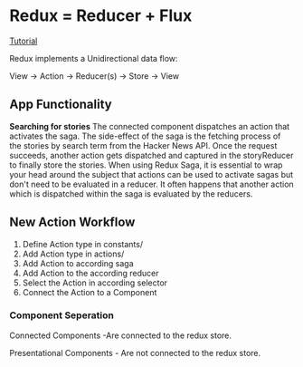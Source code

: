 # Redux = Reducer + Flux

[Tutorial](https://www.robinwieruch.de/react-redux-tutorial)

Redux implements a Unidirectional data flow:

View -> Action -> Reducer(s) -> Store -> View

## App Functionality

**Searching for stories**
The connected component dispatches an action that activates the saga. The side-effect of the saga is the fetching process of the stories by search term from the Hacker News API. Once the request succeeds, another action gets dispatched and captured in the storyReducer to finally store the stories. When using Redux Saga, it is essential to wrap your head around the subject that actions can be used to activate sagas but don't need to be evaluated in a reducer. It often happens that another action which is dispatched within the saga is evaluated by the reducers.

## New Action Workflow

1. Define Action type in constants/
2. Add Action type in actions/
3. Add Action to according saga
4. Add Action to the according reducer
5. Select the Action in according selector
6. Connect the Action to a Component

### Component Seperation

Connected Components -Are connected to the redux store.

Presentational Components - Are not connected to the redux store.

